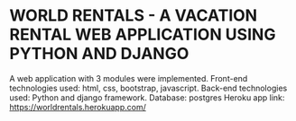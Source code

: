 # WORLD RENTALS - A VACATION RENTAL WEB APPLICATION USING PYTHON AND DJANGO
A web application with 3 modules were implemented.
Front-end technologies used: html, css, bootstrap, javascript.
Back-end technologies used: Python and django framework.
Database: postgres
Heroku app link: 
https://worldrentals.herokuapp.com/
